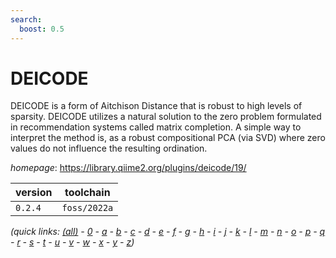 ```yaml
---
search:
  boost: 0.5
---
```

# DEICODE

DEICODE is a form of Aitchison Distance that is robust to high levels of sparsity. DEICODE utilizes a natural solution to the zero problem formulated in recommendation systems called matrix completion. A simple way to interpret the method is, as a robust compositional PCA (via SVD) where zero values do not influence the resulting ordination.

*homepage*: <https://library.qiime2.org/plugins/deicode/19/>

version | toolchain
--------|----------
``0.2.4`` | ``foss/2022a``


*(quick links: [(all)](../index.md) - [0](../0/index.md) - [a](../a/index.md) - [b](../b/index.md) - [c](../c/index.md) - [d](../d/index.md) - [e](../e/index.md) - [f](../f/index.md) - [g](../g/index.md) - [h](../h/index.md) - [i](../i/index.md) - [j](../j/index.md) - [k](../k/index.md) - [l](../l/index.md) - [m](../m/index.md) - [n](../n/index.md) - [o](../o/index.md) - [p](../p/index.md) - [q](../q/index.md) - [r](../r/index.md) - [s](../s/index.md) - [t](../t/index.md) - [u](../u/index.md) - [v](../v/index.md) - [w](../w/index.md) - [x](../x/index.md) - [y](../y/index.md) - [z](../z/index.md))*

